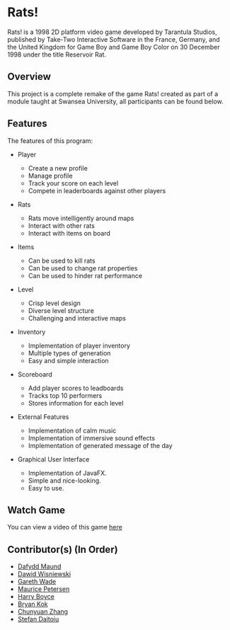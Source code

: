 # Rats!
Rats! is a 1998 2D platform video game developed by Tarantula Studios, published by Take-Two Interactive Software in the France, Germany, and the United Kingdom for Game Boy and Game Boy Color on 30 December 1998 under the title Reservoir Rat.

## Overview
This project is a complete remake of the game Rats! created as part of a module taught at Swansea University, all participants can be found below.

## Features
The features of this program:

* Player
  * Create a new profile
  * Manage profile
  * Track your score on each level
  * Compete in leaderboards against other players

* Rats
  * Rats move intelligently around maps
  * Interact with other rats
  * Interact with items on board

* Items
  * Can be used to kill rats
  * Can be used to change rat properties
  * Can be used to hinder rat performance

* Level
  * Crisp level design
  * Diverse level structure
  * Challenging and interactive maps

* Inventory
  * Implementation of player inventory
  * Multiple types of generation
  * Easy and simple interaction

* Scoreboard
  * Add player scores to leadboards
  * Tracks top 10 performers
  * Stores information for each level

* External Features
  * Implementation of calm music
  * Implementation of immersive sound effects
  * Implementation of generated message of the day

* Graphical User Interface
  * Implementation of JavaFX.
  * Simple and nice-looking.
  * Easy to use.

## Watch Game
You can view a video of this game [here](https://www.youtube.com/watch?v=dQw4w9WgXcQ)

## Contributor(s) (In Order)
* [Dafydd Maund](https://github.com/Stryzhh)
* [Dawid Wisniewski](https://github.com/SnickyBicky)
* [Gareth Wade](https://github.com/WickedI)
* [Maurice Petersen](https://github.com/devhambe)
* [Harry Boyce](https://github.com/harryboyce2011556)
* [Bryan Kok](https://github.com/DishonestOne)
* [Chunyuan Zhang](https://github.com/HtmlIsTheBestProgrammingLanaguage)
* [Stefan Daitoiu](https://github.com/Ethosss)
